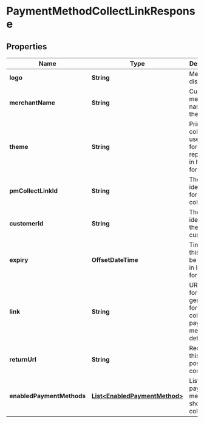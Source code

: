 

# PaymentMethodCollectLinkResponse


## Properties

| Name | Type | Description | Notes |
|------------ | ------------- | ------------- | -------------|
|**logo** | **String** | Merchant&#39;s display logo |  [optional] |
|**merchantName** | **String** | Custom merchant name for the link |  [optional] |
|**theme** | **String** | Primary color to be used in the form represented in hex format |  [optional] |
|**pmCollectLinkId** | **String** | The unique identifier for the collect link. |  |
|**customerId** | **String** | The unique identifier of the customer. |  |
|**expiry** | **OffsetDateTime** | Time when this link will be expired in ISO8601 format |  |
|**link** | **String** | URL to the form&#39;s link generated for collecting payment method details. |  |
|**returnUrl** | **String** | Redirect to this URL post completion |  [optional] |
|**enabledPaymentMethods** | [**List&lt;EnabledPaymentMethod&gt;**](EnabledPaymentMethod.md) | List of payment methods shown on collect UI |  [optional] |



